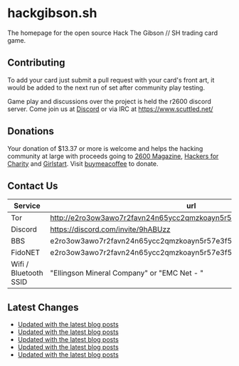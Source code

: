 # hackgibson.sh
The homepage for the open source Hack The Gibson // SH trading card game.


## Contributing

To add your card just submit a pull request with your card's front art, it would be added to the next run of set after community play testing.

Game play and discussions over the project is held the r2600 discord server. Come join us at [Discord](https://discord.com/invite/9hABUzz) or via IRC at https://www.scuttled.net/


## Donations

Your donation of $13.37 or more is welcome and helps the hacking community at large with proceeds going to [2600 Magazine](https://2600.com/), [Hackers for Charity](https://hackersforcharity.org) and [Girlstart](https://girlstart.org).  Visit [buymeacoffee](https://www.buymeacoffee.com/hackgibson.sh) to donate.


## Contact Us

Service | url
-|-
Tor | http://e2ro3ow3awo7r2favn24n65ycc2qmzkoayn5r57e3f56nvjwdcgg32ad.onion
Discord | https://discord.com/invite/9hABUzz
BBS | e2ro3ow3awo7r2favn24n65ycc2qmzkoayn5r57e3f56nvjwdcgg32ad.onion:23
FidoNET | e2ro3ow3awo7r2favn24n65ycc2qmzkoayn5r57e3f56nvjwdcgg32ad.onion:24554
Wifi / Bluetooth SSID | "Ellingson Mineral Company" or "EMC Net - <fidonet address>"

## Latest Changes
<!-- BLOG-POST-LIST:START -->
- [Updated with the latest blog posts](https://github.com/DFW2600/hackgibson.sh/commit/1b68e0fd817213339eac7185d9287becb22a1c6a)
- [Updated with the latest blog posts](https://github.com/DFW2600/hackgibson.sh/commit/41630c158c7a93fcf9f34fa8875eb12d2cae13d2)
- [Updated with the latest blog posts](https://github.com/DFW2600/hackgibson.sh/commit/f7bffd58089bd4feba1096c3a12c31e9fee48150)
- [Updated with the latest blog posts](https://github.com/DFW2600/hackgibson.sh/commit/3f22d5b44d35dfb9b4d8a602f8631eca20f8ed3d)
- [Updated with the latest blog posts](https://github.com/DFW2600/hackgibson.sh/commit/7b23c53c1d7b84c94980d99e7e1f6aceecdd6fdf)
<!-- BLOG-POST-LIST:END -->
